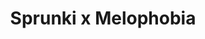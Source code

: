 ---
slug: sprunki-x-melophobia
title: Sprunki x Melophobia
description: "Sprunki x Melophobia is an exciting online game. Play for free directly in your browser!"
icon: /images/popular_mods/Sprunki x Melophobia.png
url: https://wowtbc.net/sprunkin/melophobia/index.html
previewImage: /images/popular_mods/Sprunki x Melophobia.png
type: popular mods

# SEO配置
seo:
  title: "Sprunki x Melophobia - Play Free Online Game | Fun Browser Games"
  description: "Sprunki x Melophobia - Play this fun online game for free in your browser. No download required!"
  ogImage: "/images/popular_mods/Sprunki x Melophobia.png"
  keywords: "sprunki-x-melophobia, online game, browser game, free game, popular mods game, play online"

videoUrls:
  - https://www.youtube.com/embed/example1
  - https://www.youtube.com/embed/example2

whyPlay:
  title: "Why Play Sprunki x Melophobia?"
  items:
    - "Immersive Gameplay: Sprunki x Melophobia offers an engaging and immersive gaming experience that will keep you entertained for hours"
    - "Challenging Levels: Test your skills with increasingly difficult challenges and obstacles"
    - "Beautiful Graphics: Enjoy stunning visuals and smooth animations that bring the game world to life"
    - "Regular Updates: New content and features are added regularly to keep the game fresh and exciting"
    - "Free to Play: Experience all the fun without spending a penny"
    - "Community Features: Connect with other players, share strategies, and compete for high scores"
    - "Cross-Platform: Play on any device with a web browser, no downloads required"

features:
  title: "Key Features of Sprunki x Melophobia"
  image: "/images/popular_mods/Sprunki x Melophobia.png"
  items:
    - "Intuitive Controls: Easy to learn controls make Sprunki x Melophobia accessible for players of all skill levels"
    - "Multiple Game Modes: Enjoy various gameplay options that provide different challenges and experiences"
    - "Character Customization: Personalize your gaming experience with unique characters and items"
    - "Achievement System: Complete special tasks to earn rewards and recognition"
    - "Leaderboards: Compete with players worldwide and see who can achieve the highest scores"

characteristics:
  title: "Game Characteristics"
  image: "/images/popular_mods/Sprunki x Melophobia.png"
  items:
    - "Genre: Popular mods game with elements of strategy and skill"
    - "Difficulty: Suitable for both casual gamers and those seeking a challenge"
    - "Play Time: Quick sessions or extended gameplay, depending on your preference"
    - "Art Style: Vibrant and engaging visuals that enhance the gaming experience"
    - "Sound Design: Immersive audio that complements the gameplay perfectly"

info: "Sprunki x Melophobia is an exciting online game that offers players a unique and engaging gaming experience. With its intuitive controls, stunning visuals, and challenging gameplay, Sprunki x Melophobia provides hours of entertainment for players of all ages and skill levels. Whether you're looking for a quick gaming session during a break or an extended play session, Sprunki x Melophobia delivers an immersive experience that will keep you coming back for more. The game features multiple levels of increasing difficulty, ensuring that players are constantly challenged as they progress. With regular updates adding new content and features, Sprunki x Melophobia remains fresh and exciting, providing endless entertainment options for its growing community of players."

howToPlayIntro: "Welcome to Sprunki x Melophobia! This guide will walk you through the basics and help you master the game. Whether you're a beginner or looking to improve your skills, these tips and instructions will enhance your gaming experience."

howToPlaySteps:
  - title: "Getting Started"
    description: "Begin your Sprunki x Melophobia adventure by familiarizing yourself with the controls. Use your keyboard or mouse to navigate through the game interface. The tutorial will guide you through the basic mechanics and help you understand the objectives."
  - title: "Understanding the Objectives"
    description: "In Sprunki x Melophobia, your main goal is to progress through levels by completing specific objectives. Each level presents unique challenges that require different strategies and approaches."
  - title: "Mastering the Controls"
    description: "Practice using the controls to improve your precision and reaction time. Sprunki x Melophobia requires quick reflexes and strategic thinking to overcome obstacles and defeat opponents."
  - title: "Utilizing Power-ups"
    description: "Collect power-ups throughout the game to enhance your abilities and overcome difficult challenges. Each power-up offers unique advantages that can be crucial for success."
  - title: "Developing Strategies"
    description: "As you progress in Sprunki x Melophobia, develop effective strategies for different scenarios. Analyze patterns, anticipate challenges, and adapt your approach to maximize your performance."

faq:
  title: "Frequently Asked Questions about Sprunki x Melophobia"
  items:
    - question: "Is Sprunki x Melophobia free to play?"
      answer: "Yes, Sprunki x Melophobia is completely free to play directly in your web browser. No downloads or purchases are required to enjoy the full game experience."
    - question: "Can I play Sprunki x Melophobia on mobile devices?"
      answer: "Yes, Sprunki x Melophobia is optimized for both desktop and mobile play. You can enjoy the game on any device with a web browser and internet connection."
    - question: "Are there any in-game purchases?"
      answer: "While Sprunki x Melophobia is free to play, there may be optional in-game purchases available for cosmetic items or additional features that don't affect core gameplay."
    - question: "How often is Sprunki x Melophobia updated?"
      answer: "The developers regularly update Sprunki x Melophobia with new content, features, and improvements based on player feedback and game performance."
    - question: "Can I play Sprunki x Melophobia offline?"
      answer: "Currently, Sprunki x Melophobia requires an internet connection to play as it's a browser-based online game."
    - question: "Is Sprunki x Melophobia suitable for children?"
      answer: "Yes, Sprunki x Melophobia is designed to be family-friendly and suitable for players of all ages."
    - question: "How do I report bugs or issues?"
      answer: "If you encounter any problems while playing Sprunki x Melophobia, you can report them through the game's support page or contact the developers directly through their website."
    - question: "Still Have Questions?"
      answer: "If you have additional questions about Sprunki x Melophobia that aren't covered in this FAQ, please visit our support center or contact our customer service team for assistance."
---